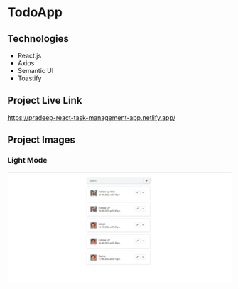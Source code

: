 # TodoApp 

## Technologies

* React.js
* Axios
* Semantic UI
* Toastify

## Project Live Link

https://pradeep-react-task-management-app.netlify.app/


## Project Images

### Light Mode 

![Home page](./public/homepage.png)





